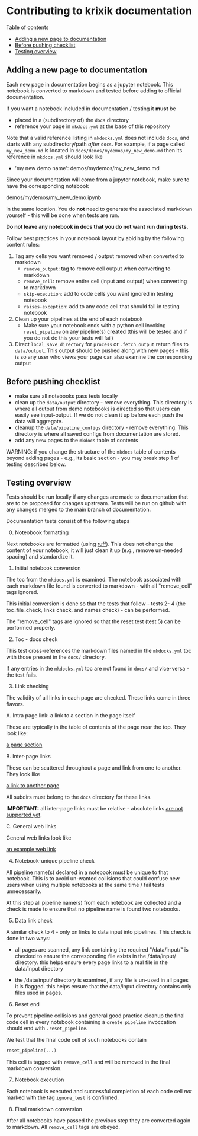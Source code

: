 # Contributing to krixik documentation

Table of contents

- [Adding a new page to documentation](#adding-a-new-page-to-documentation)
- [Before pushing checklist](#before-pushing-checklist)
- [Testing overview](#testing-overview)


## Adding a new page to documentation

Each new page in documentation begins as a jupyter notebook.  This notebook is converted to markdown and tested before adding to official documentation.

If you want a notebook included in documentation / testing it **must** be 

- placed in a (subdirectory of) the `docs` directory
- reference your page in `mkdocs.yml` at the base of this repository

Note that a valid reference listing in `mkdocks.yml` does not include `docs`, and starts with any subdirectory/path *after* `docs`.  For example, if a page called `my_new_demo.md` is located in `docs/demos/mydemos/my_new_demo.md` then its reference in `mkdocs.yml` should look like

- 'my new demo name': demos/mydemos/my_new_demo.md

Since your documentation will come from a jupyter notebook, make sure to have the corresponding notebook

demos/mydemos/my_new_demo.ipynb

in the same location.  You do **not** need to generate the associated markdown yourself - this will be done when tests are run.

**Do not leave any notebook in docs that you do not want run during tests.**


Follow best practices in your notebook layout by abiding by the following content rules:

1.  Tag any cells you want removed / output removed when converted to markdown
    - `remove_output`: tag to remove cell output when converting to markdown
    - `remove_cell`: remove entire cell (input and output) when converting to markdown
    - `skip-execution`: add to code cells you want ignored in testing notebook
    - `raises-exception`: add to any code cell that should fail in testing notebook
2.  Clean up your pipelines at the end of each notebook
    - Make sure your notebook ends with a python cell invoking `reset_pipeline` on any pipeline(s) created (this will be tested and if you do not do this your tests will  fail)
3.  Direct `local_save_directory` for `process` or `.fetch_output` return files to `data/output`.  This output should be pushed along with new pages - this is so any user who views your page can also examine the corresponding output


## Before pushing checklist

- make sure all notebooks pass tests locally
- clean up the `data/output` directory - remove everything.  This directory is where all output from demo notebooks is directed so that users can easily see input-output.  If we do not clean it up before each push the data will aggregate.
- cleanup the `data/pipeline_configs` directory - remove everything.  This directory is where all saved configs from documentation are stored.
- add any new pages to the `mkdocs` table of contents


WARNING: if you change the structure of the `mkdocs` table of contents beyond adding pages - e.g., its basic section - you may break step 1 of testing described below. 


## Testing overview

Tests should be run locally if any changes are made to documentation that are to be proposed for changes upstream.  Tests will be run on github with any changes merged to the main branch of documentation.

Documentation tests consist of the following steps

0.  Noteobook formatting

Next notebooks are formatted (using [ruff](https://github.com/astral-sh/ruff)).  This does not change the content of your notebook, it will just clean it up (e.g., remove un-needed spacing) and standardize it. 


1.  Initial notebook conversion

The toc from the `mkdocs.yml` is examined.  The notebook associated with each markdown file found is converted to markdown - with all "remove_cell" tags ignored.  

This initial conversion is done so that the tests that follow  - tests 2- 4  (the toc_file_check, links check, and names check) - can be performed.

The "remove_cell" tags are ignored so that the reset test (test 5) can be performed properly.


2.  Toc - docs check

This test cross-references the markdown files named in the `mkdocks.yml` toc with those present in the `docs/` directory.

If any entries in the `mkdocks.yml` toc are not found in `docs/` and vice-versa - the test fails.


3.  Link checking

The validity of all links in each page are checked.  These links come in three flavors. 

A.  Intra page link: a link to a section in the page itself

These are typically in the table of contents of the page near the top.  They look like:

[a page section](#a-page-section)

B.  Inter-page links

These can be scattered throughout a page and link from one to another.  They look like

[a link to another page](subdir/some_other_page.md)

All subdirs must belong to the `docs` directory for these links.

**IMPORTANT:** all inter-page links must be relative - absolute links [are not supported yet](https://www.mkdocs.org/user-guide/writing-your-docs/).

C.  General web links

General web links look like

[an example web link](https://example.com)


4.  Notebook-unique pipeline check

All pipeline name(s) declared in a notebook must be unique to that notebook.  This is to avoid un-wanted collisions that could confuse new users when using multiple notebooks at the same time / fail tests unnecessarily.

At this step all pipeline name(s) from each notebook are collected and a check is made to ensure that no pipeline name is found two notebooks.


5.  Data link check

A similar check to 4 - only on links to data input into pipelines.  This check is done in two ways:

- all pages are scanned, any link containing the required "/data/input/" is checked to ensure the corresponding file exists in the /data/input/ directory.  this helps ensure every page links to a real file in the data/input directory

- the /data/input/ directory is examined, if any file is un-used in all pages it is flagged.  this helps ensure that the data/input directory contains only files used in pages.



6.  Reset end

To prevent pipeline collisions and general good practice cleanup the final code cell in every notebook containing a `create_pipeline` invoccation should end with `.reset_pipeline`.

We test that the final code cell of such notebooks contain

```python
reset_pipeline(...)
```

This cell is tagged with `remove_cell` and will be removed in the final markdown conversion.


7.  Notebook execution

Each notebook is executed and successful completion of each code cell *not* marked with the tag `ignore_test` is confirmed.


8.  Final markdown conversion

After all notebooks have passed the previous step they are converted again to markdown.  All `remove_cell` tags are obeyed.

